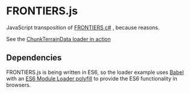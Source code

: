 # FRONTIERS.js

JavaScript transposition of [FRONTIERS c#](https://github.com/AADProductions/FRONTIERS)
, because reasons.

See the [ChunkTerrainData loader in action](https://youtu.be/z7kTiz19V_o)

## Dependencies

FRONTIERS.js is being written in ES6, so the loader example uses
 [Babel](https://babeljs.io/) with an
 [ES6 Module Loader polyfill](https://github.com/ModuleLoader/es6-module-loader)
 to provide the ES6 functionality in browsers.
